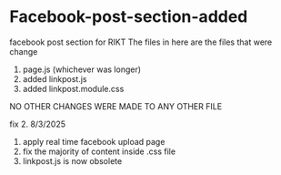 # Facebook-post-section-added
facebook post section for RIKT 
The files in here are the files that were change
1. page.js (whichever was longer)
2. added linkpost.js
3. added linkpost.module.css

NO OTHER CHANGES WERE MADE TO ANY OTHER FILE

fix 2. 8/3/2025
1. apply real time facebook upload page
2. fix the majority of content inside .css file
3. linkpost.js is now obsolete
